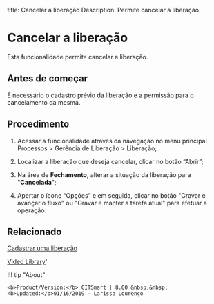 title: Cancelar a liberação
Description: Permite cancelar a liberação. 
# Cancelar a liberação

Esta funcionalidade permite cancelar a liberação.

Antes de começar
--------------------

É necessário o cadastro prévio da liberação e a permissão para o
cancelamento da mesma.

Procedimento
----------------

1.  Acessar a funcionalidade através da navegação no menu principal Processos \>
    Gerência de Liberação \> Liberação;

2.  Localizar a liberação que deseja cancelar, clicar no
    botão “Abrir”;

3.  Na área de **Fechamento**, alterar a situação da liberação
    para "**Cancelada**";

4.  Apertar o ícone “Opções” e em seguida, clicar no botão "Gravar e avançar o
    fluxo" ou "Gravar e manter a tarefa atual" para efetuar a operação.

Relacionado
---------------

[Cadastrar uma liberação](/pt-br/citsmart-platform-8/processes/release/use/register-release-request.html)

<i class='fa fa-youtube-play  fa-2x' style='color:#97ce17;vertical-align: middle;'> </i> [Video Library](https://www.youtube.com/playlist?list=PLB5qK2uzf2RPc9F3kW8T8Mw2rtMylBEWC)'

!!! tip "About"

    <b>Product/Version:</b> CITSmart | 8.00 &nbsp;&nbsp;
    <b>Updated:</b>01/16/2019 - Larissa Lourenço

